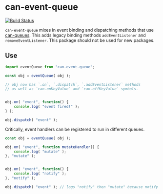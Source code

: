 # can-event-queue

[![Build Status](https://travis-ci.org/canjs/can-event-queue.svg?branch=master)](https://travis-ci.org/canjs/can-event-queue)

`can-event-queue` mixes in event binding and dispatching methods that
use [can-queues](../can-queues).  This adds legacy binding methods `addEventListener`
and `removeEventListener`.  This package should not be used for new packages.


## Use

```js
import eventQueue from "can-event-queue";

const obj = eventQueue( obj );

// obj now has `.on`, `.dispatch`, `.addEventListener` methods
// as well as `can.onKeyValue` and `can.offKeyValue` symbols.


obj.on( "event", function() {
	console.log( "event fired!" );
} );

obj.dispatch( "event" );
```

Critically, event handlers can be registered to run in different queues.

```js
const obj = eventQueue( obj );

obj.on( "event", function mutateHandler() {
	console.log( "mutate" );
}, "mutate" );


obj.on( "event", function() {
	console.log( "notify" );
}, "notify" );

obj.dispatch( "event" ); // logs "notify" then "mutate" because notify comes first
```
